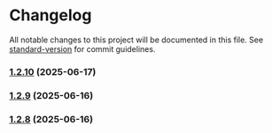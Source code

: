 # Changelog

All notable changes to this project will be documented in this file. See [standard-version](https://github.com/conventional-changelog/standard-version) for commit guidelines.

### [1.2.10](https://github.com/ljreaux/meadtools-taplist/compare/v1.2.9...v1.2.10) (2025-06-17)

### [1.2.9](https://github.com/ljreaux/meadtools-taplist/compare/v1.2.8...v1.2.9) (2025-06-16)

### [1.2.8](https://github.com/ljreaux/meadtools-taplist/compare/v1.2.7...v1.2.8) (2025-06-16)
